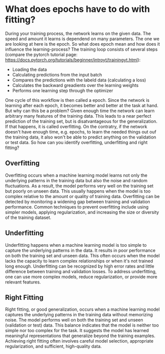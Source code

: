 # What does epochs have to do with fitting?

During your training process, the network learns on the given data. The speed and amount it learns is dependend on many parameters. The one we are looking at here is the epoch. So what does epoch mean and how does it influence the learning-process?
The training loop consists of several steps (compare the pytorch tutorial page: https://docs.pytorch.org/tutorials/beginner/introyt/trainingyt.html):
- Loading the data
- Calculating predictions from the input batch
- Compares the predictions with the labeld data (calculating a loss)
- Calculates the backward greadients over the learning weights
- Performs one learning step through the optimizer

One cycle of this workflow is then called a epoch. Since the network is learning after each epoch, it becomes better and better at the task at hand. But why can this be a problem? Given enough time the network can learn arbitrary many features of the training data. This leads to a near perfect prediction of the training set, but is disatvantageous for the generalization. If that happens, it is called overfitting.
On the contratry, if the network doesn't have enough time, e.g. epochs, to learn the needed things out ouf the training data, it also won't be able to predict anything on the validation or test data.
So how can you identify overfitting, underfitting and right fitting?
 


## Overfitting

Overfitting occurs when a machine learning model learns not only the underlying patterns in the training data but also the noise and random fluctuations. As a result, the model performs very well on the training set but poorly on unseen data. This usually happens when the model is too complex relative to the amount or quality of training data. Overfitting can be detected by monitoring a widening gap between training and validation performance. Common techniques to prevent overfitting include using simpler models, applying regularization, and increasing the size or diversity of the training dataset.

## Underfitting
 
 Underfitting happens when a machine learning model is too simple to capture the underlying patterns in the data. It results in poor performance on both the training set and unseen data. This often occurs when the model lacks the capacity to learn complex relationships or when it's not trained long enough. Underfitting can be recognized by high error rates and little difference between training and validation losses. To address underfitting, one can use more complex models, reduce regularization, or provide more relevant features.

## Right Fitting
Right fitting, or good generalization, occurs when a machine learning model captures the underlying patterns in the training data without memorizing noise. The model performs well on both the training set and unseen (validation or test) data. This balance indicates that the model is neither too simple nor too complex for the task. It suggests the model has learned meaningful representations that generalize beyond the training examples. Achieving right fitting often involves careful model selection, appropriate regularization, and sufficient, high-quality data.



```{tableofcontents}
```